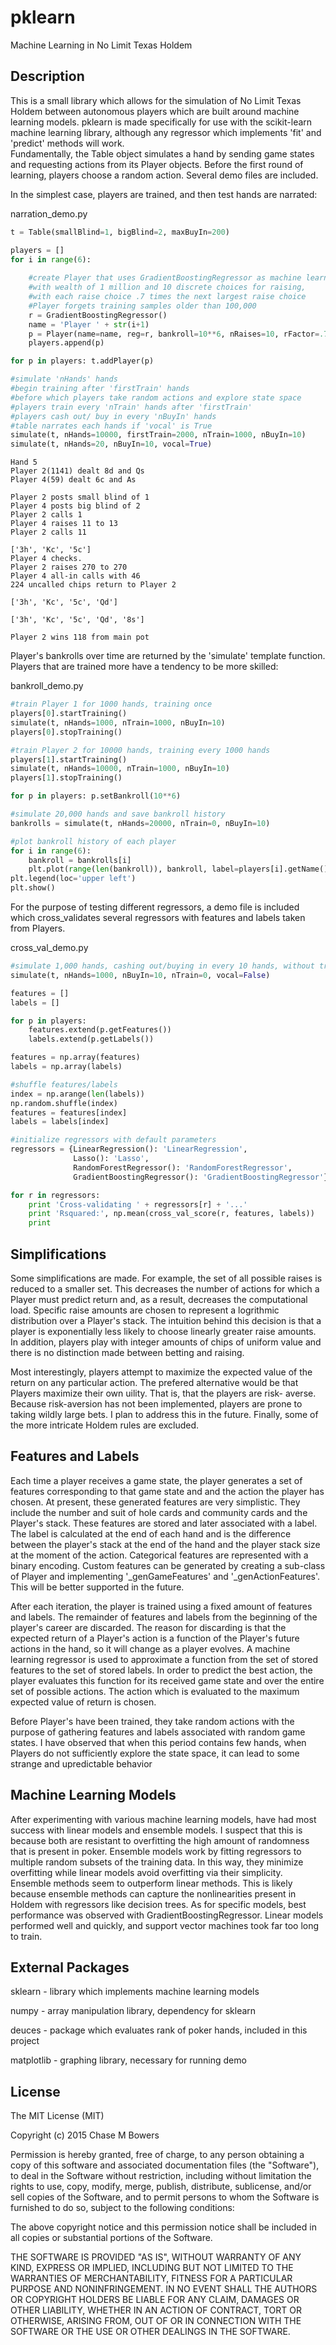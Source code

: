 pklearn
========

Machine Learning in No Limit Texas Holdem

## Description

This is a small library which allows for the simulation of No Limit Texas Holdem between autonomous players
which are built around machine learning models.  pklearn is made specifically for use with the scikit-learn
machine learning library, although any regressor which implements 'fit' and 'predict' methods will work.  
Fundamentally, the Table object simulates a hand by sending game states and requesting actions from its Player
 objects.  Before the first round of learning, players choose a random action.  Several demo files are included.

In the simplest case, players are trained, and then test hands are narrated:

narration_demo.py
```python
t = Table(smallBlind=1, bigBlind=2, maxBuyIn=200)

players = []
for i in range(6):
    
    #create Player that uses GradientBoostingRegressor as machine learning model
    #with wealth of 1 million and 10 discrete choices for raising,
    #with each raise choice .7 times the next largest raise choice
    #Player forgets training samples older than 100,000
    r = GradientBoostingRegressor()
    name = 'Player ' + str(i+1)
    p = Player(name=name, reg=r, bankroll=10**6, nRaises=10, rFactor=.7, memory=10**5)
    players.append(p)

for p in players: t.addPlayer(p)

#simulate 'nHands' hands
#begin training after 'firstTrain' hands
#before which players take random actions and explore state space
#players train every 'nTrain' hands after 'firstTrain'
#players cash out/ buy in every 'nBuyIn' hands
#table narrates each hands if 'vocal' is True
simulate(t, nHands=10000, firstTrain=2000, nTrain=1000, nBuyIn=10)
simulate(t, nHands=20, nBuyIn=10, vocal=True)
```

    Hand 5
    Player 2(1141) dealt 8d and Qs
    Player 4(59) dealt 6c and As

    Player 2 posts small blind of 1
    Player 4 posts big blind of 2
    Player 2 calls 1
    Player 4 raises 11 to 13
    Player 2 calls 11

    ['3h', 'Kc', '5c']
    Player 4 checks.
    Player 2 raises 270 to 270
    Player 4 all-in calls with 46
    224 uncalled chips return to Player 2

    ['3h', 'Kc', '5c', 'Qd']

    ['3h', 'Kc', '5c', 'Qd', '8s']

    Player 2 wins 118 from main pot

Player's bankrolls over time are returned by the 'simulate' template function. Players that are trained more have
 a tendency to be more skilled:

bankroll_demo.py
```python
#train Player 1 for 1000 hands, training once
players[0].startTraining()
simulate(t, nHands=1000, nTrain=1000, nBuyIn=10)   
players[0].stopTraining()

#train Player 2 for 10000 hands, training every 1000 hands
players[1].startTraining()
simulate(t, nHands=10000, nTrain=1000, nBuyIn=10)   
players[1].stopTraining()

for p in players: p.setBankroll(10**6)

#simulate 20,000 hands and save bankroll history
bankrolls = simulate(t, nHands=20000, nTrain=0, nBuyIn=10)

#plot bankroll history of each player
for i in range(6):
    bankroll = bankrolls[i]
    plt.plot(range(len(bankroll)), bankroll, label=players[i].getName())
plt.legend(loc='upper left')
plt.show()
```

For the purpose of testing different regressors, a demo file is included which cross_validates
several regressors with features and labels taken from Players.

cross_val_demo.py
```python
#simulate 1,000 hands, cashing out/buying in every 10 hands, without training or narrating
simulate(t, nHands=1000, nBuyIn=10, nTrain=0, vocal=False)

features = []
labels = []

for p in players:
    features.extend(p.getFeatures())
    labels.extend(p.getLabels())

features = np.array(features)
labels = np.array(labels)

#shuffle features/labels
index = np.arange(len(labels))
np.random.shuffle(index)
features = features[index]
labels = labels[index]

#initialize regressors with default parameters
regressors = {LinearRegression(): 'LinearRegression', 
              Lasso(): 'Lasso',
              RandomForestRegressor(): 'RandomForestRegressor',
              GradientBoostingRegressor(): 'GradientBoostingRegressor'}

for r in regressors:
    print 'Cross-validating ' + regressors[r] + '...'
    print 'Rsquared:', np.mean(cross_val_score(r, features, labels))
    print
```

## Simplifications

Some simplifications are made. For example, the set of all possible raises is reduced to a smaller set. This 
decreases the number of actions for which a Player must predict return and, as a result, decreases the computational
load. Specific raise amounts are chosen to represent a logrithmic distribution over a Player's stack.  The intuition behind
 this decision is that a player is exponentially less likely to choose linearly greater raise amounts. In addition, players
play with integer amounts of chips of uniform value and there is no distinction made between betting and raising.

Most interestingly, players attempt to maximize the expected value of the return on any particular action.
The prefered alternative would be that Players maximize their own uility. That is, that the players are risk-
averse.  Because risk-aversion has not been implemented, players are prone to taking wildly large bets.  I plan to
address this in the future.  Finally, some of the more intricate Holdem rules are excluded.

## Features and Labels

Each time a player receives a game state, the player generates a set of features corresponding to that game state 
and and the action the player has chosen. At present, these generated features are very simplistic.  They include
the number and suit of hole cards and community cards and the Player's stack. These features are stored and later associated
 with a label.  The label is calculated at the end of each hand and is the difference between the player's stack at the end 
 of the hand and the player stack size at the moment of the action.  Categorical features are represented with a binary encoding.
Custom features can be generated by creating a sub-class of Player and implementing '_genGameFeatures' and '_genActionFeatures'.
This will be better supported in the future.

After each iteration, the player is trained using a fixed amount of features and labels.  The remainder of features and
labels from the beginning of the player's career are discarded. The reason for discarding is that the expected return of a
Player's action  is a function of the Player's future actions in the hand, so it will change as a player evolves.  A machine
 learning regressor is used to approximate a function from the set of stored features to the set of stored labels. In order to
 predict the best action, the player evaluates this function for its received game state and over the entire set of possible actions.
 The action which is evaluated to the maximum expected value of return is chosen.

Before Player's have been trained, they take random actions with the purpose of gathering features and labels associated with random
game states.  I have observed that when this period contains few hands, when Players do not sufficiently explore the state space,
it can lead to some strange and upredictable behavior

## Machine Learning Models

After experimenting with various machine learning models, have had most success with linear models and ensemble models.
I suspect that this is because both are resistant to overfitting the high amount of randomness that is present in poker.
 Ensemble models work by fitting regressors to multiple random subsets of the training data.  In this way, they minimize overfitting
while linear models avoid overfitting via their simplicity.  Ensemble methods seem to outperform linear methods.  This is likely
because ensemble methods can capture the nonlinearities present in Holdem with regressors like decision trees.  As for specific
models, best performance was observed with GradientBoostingRegressor.  Linear models performed well and quickly, and support vector
machines took far too long to train.

## External Packages

sklearn - library which implements machine learning models

numpy - array manipulation library, dependency for sklearn

deuces - package which evaluates rank of poker hands, included in this project

matplotlib - graphing library, necessary for running demo

## License

The MIT License (MIT)

Copyright (c) 2015 Chase M Bowers

Permission is hereby granted, free of charge, to any person obtaining a copy
of this software and associated documentation files (the "Software"), to deal
in the Software without restriction, including without limitation the rights
to use, copy, modify, merge, publish, distribute, sublicense, and/or sell
copies of the Software, and to permit persons to whom the Software is
furnished to do so, subject to the following conditions:

The above copyright notice and this permission notice shall be included in all
copies or substantial portions of the Software.

THE SOFTWARE IS PROVIDED "AS IS", WITHOUT WARRANTY OF ANY KIND, EXPRESS OR
IMPLIED, INCLUDING BUT NOT LIMITED TO THE WARRANTIES OF MERCHANTABILITY,
FITNESS FOR A PARTICULAR PURPOSE AND NONINFRINGEMENT. IN NO EVENT SHALL THE
AUTHORS OR COPYRIGHT HOLDERS BE LIABLE FOR ANY CLAIM, DAMAGES OR OTHER
LIABILITY, WHETHER IN AN ACTION OF CONTRACT, TORT OR OTHERWISE, ARISING FROM,
OUT OF OR IN CONNECTION WITH THE SOFTWARE OR THE USE OR OTHER DEALINGS IN THE
SOFTWARE.
